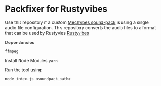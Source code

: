 # Packfixer for Rustyvibes

Use this repository if a custom [Mechvibes sound-pack](https://docs.google.com/spreadsheets/d/1PimUN_Qn3CWqfn-93YdVW8OWy8nzpz3w3me41S8S494/edit#gid=0) is using a single audio file configuration. This repository converts the audio files to a format that can be used by Rustyvies [Rustyvibes](https://github.com/kb24x7/rustyvibes)

Dependencies
```
ffmpeg
```

Install Node Modules
```yarn```

Run the tool using:
```
node index.js <soundpack_path>
```